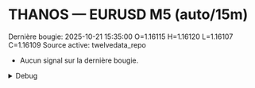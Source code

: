 # THANOS — EURUSD M5 (auto/15m)
Dernière bougie: 2025-10-21 15:35:00  O=1.16115  H=1.16120  L=1.16107  C=1.16109
Source active: twelvedata_repo

- Aucun signal sur la dernière bougie.

<details><summary>Debug</summary>

- TD_API_KEY manquant.

</details>